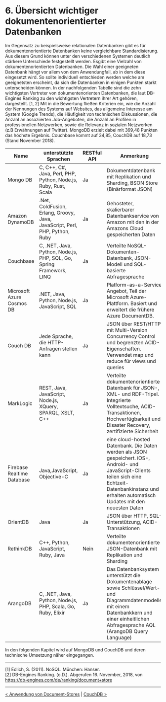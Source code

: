 # 6. Übersicht wichtiger dokumentenorientierter Datenbanken

Im Gegensatz zu beispielsweise relationalen Datenbanken gibt es für dokumentenorientierte Datenbanken keine vergleichbare Standardisierung. Aus diesem Grund können unter den verschiedenen Systemen deutlich stärkere Unterschiede festgestellt werden. Esgibt eine Vielzahl von dokumentenorientierten Datenbanken. Die Wahl einer geeigneten Datenbank hängt vor allem von dem Anwendungfall, ab in dem diese eingesetzt wird. So sollte individuell entschieden werden welche am geeignetsten erscheint, da sich die Datenbanken in einigen Punkten starkt unterscheiden können. In der nachfolgenden Tabelle sind die zehn wichtigsten Vertreter von dokumentenorienten Datenbanken, die laut DB-Engines Ranking zu den wichtigsten Vertretern ihrer Art gehören, dargestellt. [1, 2] Mit in die Bewertung fließen Kriterien ein, wie die Anzahl der Nennungen des Systems auf Websites, das allgemeine Interesse am System (Google Trends), die Häufigkeit von technischen Diskussionen, die Anzahl an assoziierten Job-Angeboten, die Anzahl an Profilen in professionellen Netzwerken, sowie die Relevanz in sozialen Netzwerken (z.B Erwähnungen auf Twitter). MongoDB erzielt dabei mit 369,48 Punkten das höchste Ergebnis. Couchbase kommt auf 34,85, CouchDB auf 18,73 (Stand November 2018).

| Name | unterstützte Sprachen| RESTful API| Anmerkung | Datenbankmodell |
|------|------------------|------------	| ------------|------------------|
| Mongo DB  | C, C++, C#, Java, Perl, PHP, Python, Node.js, Ruby, Rust, Scala   | Ja		| Dokumentdatenbank mit Replikation und Sharding, BSON Store (Binärformat JSON)| Document Store |
|Amazon DynamoDB |.Net, ColdFusion, Erlang, Groovy, Java, JavaScript, Perl, PHP, Python, Ruby |Ja | Gehosteter, skalierbarer Datenbankservice von Amazon mit den in der Amazons Cloud gespeicherten Daten | Document Store, Key-Value Store |
|Couchbase |C, .NET, Java, Python, Node.js, PHP, SQL, Go, Spring Framework, LINQ |Ja | Verteilte NoSQL-Dokumenten-Datenbank, JSON-Modell und SQL-basierte Abfragesprache| Document Store |
|Microsoft Azure Cosmos DB |	.NET, Java, Python, Node.js, JavaScript, SQL | Ja | Platform-as-a-Service Angebot, Teil der Microsoft Azure-Plattform. Basiert und erweitert die frühere Azure DocumentDB. | Document Store,  Key-Value Store, Graph DBMS, Wide Colum Store |
| Couch DB |Jede Sprache, die HTTP-Anfragen stellen kann | Ja  | JSON über REST/HTTP mit Multi-Version Concurrency Control und begrenzten ACID-Eigenschaften. Verwendet map und reduce für views und queries | Document Store |
|MarkLogic |REST, Java, JavaScript, Node.js, XQuery, SPARQL, XSLT, C++ | Ja |Verteilte dokumentenorientierte Datenbank für JSON-, XML- und RDF-Tripel. Integrierte Volltextsuche, ACID-Transaktionen, Hochverfügbarkeit und Disaster Recovery, zertifizierte Sicherheit | Document Store, Native XML DBMS, RDF Store, Search Engine |
|Firebase Realtime Database | 	Java,JavaScript, Objective-C| Ja |eine cloud-hosted Datenbank. Die Daten werden als JSON gespeichert.  iOS-, Android- und JavaScript-Clients teilen sich eine Echtzeit-Datenbankinstanz und erhalten automatisch Updates mit den neuesten Daten  | Document Store |
|OrientDB |Java | Ja | JSON über HTTP, SQL-Unterstützung, ACID-Transaktionen |  Document Store,  Key-Value Store, Graph DBMS |
|RethinkDB |C++, Python, JavaScript, Ruby, Java | Nein | Verteilte dokumentenorientierte JSON-Datenbank mit Replikation und Sharding | Document Store |
|ArangoDB |C, .NET, Java, Python, Node.js, PHP, Scala, Go, Ruby, Elixir | Ja | Das Datenbanksystem unterstützt die Dokumentenablage sowie Schlüssel/Wert- und Diagrammdatenmodelle mit einem Datenbankkern und einer einheitlichen Abfragesprache AQL (ArangoDB Query Language) | Document Store,  Key-Value Store, Graph DBMS |






In den folgenden Kapitel wird auf MongoDB und CouchDB und deren technische Umsetzung näher eingegangen.

---
[1] Edlich, S. (2011). NoSQL. München: Hanser.  <br>
[2] DB-Engines Ranking. (o.D.). Abgerufen 16. November, 2018, von https://db-engines.com/de/ranking/document+store

---

[< Anwendung von Document-Stores](07_Anwendung-von-DocumentStores.md)		|   [CouchDB >](09_CouchDB.md)


